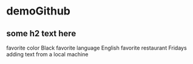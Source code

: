 # demoGithub
## some h2 text here 
favorite color Black 
favorite language English 
favorite restaurant Fridays 
adding text from a local machine

  
